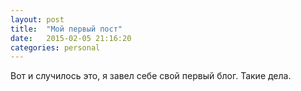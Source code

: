 ```yaml
---
layout: post
title:  "Мой первый пост"
date:   2015-02-05 21:16:20
categories: personal
---
```

Вот и случилось это, я завел себе свой первый блог. Такие дела.
